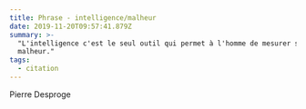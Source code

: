 ```yaml
---
title: Phrase - intelligence/malheur
date: 2019-11-20T09:57:41.879Z
summary: >-
  "L'intelligence c'est le seul outil qui permet à l'homme de mesurer son
  malheur."
tags:
  - citation
---
```

Pierre Desproge
